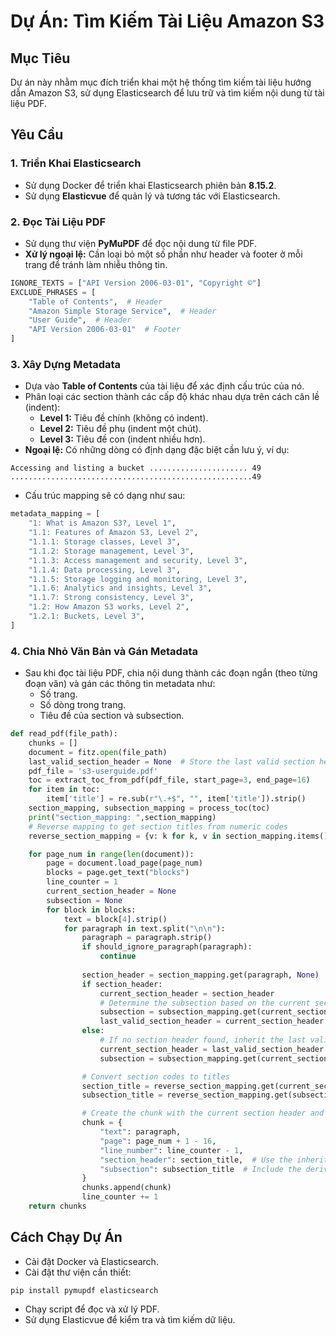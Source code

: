 # Dự Án: Tìm Kiếm Tài Liệu Amazon S3

## Mục Tiêu
Dự án này nhằm mục đích triển khai một hệ thống tìm kiếm tài liệu hướng dẫn Amazon S3, sử dụng Elasticsearch để lưu trữ và tìm kiếm nội dung từ tài liệu PDF.

## Yêu Cầu

### 1. Triển Khai Elasticsearch
- Sử dụng Docker để triển khai Elasticsearch phiên bản **8.15.2**.
- Sử dụng **Elasticvue** để quản lý và tương tác với Elasticsearch.

### 2. Đọc Tài Liệu PDF
- Sử dụng thư viện **PyMuPDF** để đọc nội dung từ file PDF.
- **Xử lý ngoại lệ:** Cần loại bỏ một số phần như header và footer ở mỗi trang để tránh làm nhiễu thông tin.
  
```python
IGNORE_TEXTS = ["API Version 2006-03-01", "Copyright ©"]
EXCLUDE_PHRASES = [
    "Table of Contents",  # Header
    "Amazon Simple Storage Service",  # Header
    "User Guide",  # Header
    "API Version 2006-03-01"  # Footer
]
```

### 3. Xây Dựng Metadata
- Dựa vào **Table of Contents** của tài liệu để xác định cấu trúc của nó.
- Phân loại các section thành các cấp độ khác nhau dựa trên cách căn lề (indent):
  - **Level 1:** Tiêu đề chính (không có indent).
  - **Level 2:** Tiêu đề phụ (indent một chút).
  - **Level 3:** Tiêu đề con (indent nhiều hơn).
- **Ngoại lệ:** Có những dòng có định dạng đặc biệt cần lưu ý, ví dụ:

```plaintext
Accessing and listing a bucket ...................... 49
......................................................49
```

- Cấu trúc mapping sẽ có dạng như sau:
```python
metadata_mapping = [
    "1: What is Amazon S3?, Level 1",
    "1.1: Features of Amazon S3, Level 2",
    "1.1.1: Storage classes, Level 3",
    "1.1.2: Storage management, Level 3",
    "1.1.3: Access management and security, Level 3",
    "1.1.4: Data processing, Level 3",
    "1.1.5: Storage logging and monitoring, Level 3",
    "1.1.6: Analytics and insights, Level 3",
    "1.1.7: Strong consistency, Level 3",
    "1.2: How Amazon S3 works, Level 2",
    "1.2.1: Buckets, Level 3",
]
```

### 4. Chia Nhỏ Văn Bản và Gán Metadata
- Sau khi đọc tài liệu PDF, chia nội dung thành các đoạn ngắn (theo từng đoạn văn) và gán các thông tin metadata như:
  - Số trang.
  - Số dòng trong trang.
  - Tiêu đề của section và subsection.

```python
def read_pdf(file_path):
    chunks = []
    document = fitz.open(file_path)
    last_valid_section_header = None  # Store the last valid section header
    pdf_file = 's3-userguide.pdf'
    toc = extract_toc_from_pdf(pdf_file, start_page=3, end_page=16)
    for item in toc:
        item['title'] = re.sub(r"\.+$", "", item['title']).strip()
    section_mapping, subsection_mapping = process_toc(toc)
    print("section_mapping: ",section_mapping)
    # Reverse mapping to get section titles from numeric codes
    reverse_section_mapping = {v: k for k, v in section_mapping.items()}

    for page_num in range(len(document)):
        page = document.load_page(page_num)
        blocks = page.get_text("blocks")
        line_counter = 1
        current_section_header = None  
        subsection = None 
        for block in blocks:
            text = block[4].strip()
            for paragraph in text.split("\n\n"):
                paragraph = paragraph.strip()
                if should_ignore_paragraph(paragraph): 
                    continue
                
                section_header = section_mapping.get(paragraph, None)                   
                if section_header:
                    current_section_header = section_header
                    # Determine the subsection based on the current section header
                    subsection = subsection_mapping.get(current_section_header, None)
                    last_valid_section_header = current_section_header  # Update last valid section header
                else:
                    # If no section header found, inherit the last valid section header
                    current_section_header = last_valid_section_header
                    subsection = subsection_mapping.get(current_section_header, None)

                # Convert section codes to titles
                section_title = reverse_section_mapping.get(current_section_header, current_section_header)
                subsection_title = reverse_section_mapping.get(subsection, subsection)

                # Create the chunk with the current section header and subsection titles
                chunk = {
                    "text": paragraph,
                    "page": page_num + 1 - 16,
                    "line_number": line_counter - 1,
                    "section_header": section_title,  # Use the inherited or current section title
                    "subsection": subsection_title  # Include the derived subsection title
                }
                chunks.append(chunk)
                line_counter += 1
    return chunks

```

## Cách Chạy Dự Án
- Cài đặt Docker và Elasticsearch.
- Cài đặt thư viện cần thiết:
```
pip install pymupdf elasticsearch
```

- Chạy script để đọc và xử lý PDF.
- Sử dụng Elasticvue để kiểm tra và tìm kiếm dữ liệu.